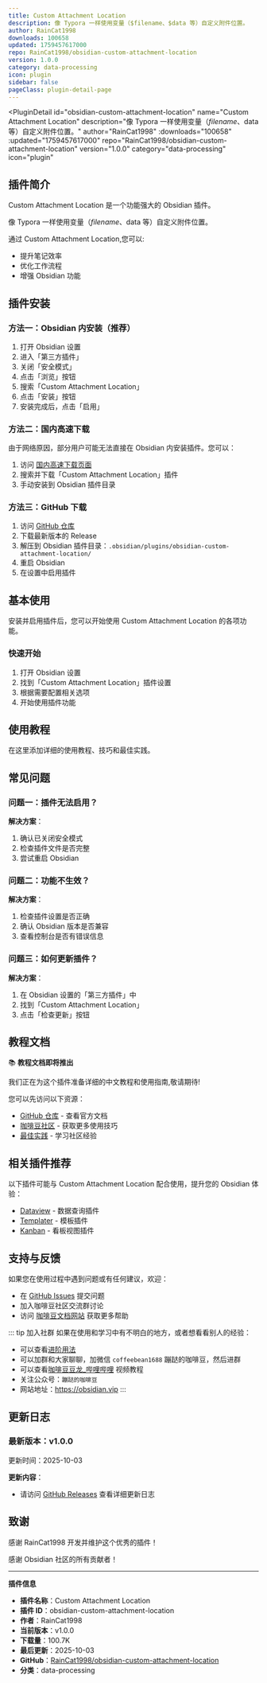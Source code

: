 ```yaml
---
title: Custom Attachment Location
description: 像 Typora 一样使用变量（$filename、$data 等）自定义附件位置。
author: RainCat1998
downloads: 100658
updated: 1759457617000
repo: RainCat1998/obsidian-custom-attachment-location
version: 1.0.0
category: data-processing
icon: plugin
sidebar: false
pageClass: plugin-detail-page
---
```


<PluginDetail
  id="obsidian-custom-attachment-location"
  name="Custom Attachment Location"
  description="像 Typora 一样使用变量（$filename、$data 等）自定义附件位置。"
  author="RainCat1998"
  :downloads="100658"
  :updated="1759457617000"
  repo="RainCat1998/obsidian-custom-attachment-location"
  version="1.0.0"
  category="data-processing"
  icon="plugin"
>

<!-- AUTO_GENERATED_START -->
## 插件简介

Custom Attachment Location 是一个功能强大的 Obsidian 插件。

像 Typora 一样使用变量（$filename、$data 等）自定义附件位置。

通过 Custom Attachment Location,您可以:

- 提升笔记效率
- 优化工作流程
- 增强 Obsidian 功能

<!-- AUTO_GENERATED_END -->

<!-- AUTO_GENERATED_START -->
## 插件安装

### 方法一：Obsidian 内安装（推荐）

1. 打开 Obsidian 设置
2. 进入「第三方插件」
3. 关闭「安全模式」
4. 点击「浏览」按钮
5. 搜索「Custom Attachment Location」
6. 点击「安装」按钮
7. 安装完成后，点击「启用」

### 方法二：国内高速下载

由于网络原因，部分用户可能无法直接在 Obsidian 内安装插件。您可以：

1. 访问 [国内高速下载页面](/zh/documentation/obsidian-plugins-download.html)
2. 搜索并下载「Custom Attachment Location」插件
3. 手动安装到 Obsidian 插件目录

### 方法三：GitHub 下载

1. 访问 [GitHub 仓库](https://github.com/RainCat1998/obsidian-custom-attachment-location)
2. 下载最新版本的 Release
3. 解压到 Obsidian 插件目录：`.obsidian/plugins/obsidian-custom-attachment-location/`
4. 重启 Obsidian
5. 在设置中启用插件

## 基本使用

安装并启用插件后，您可以开始使用 Custom Attachment Location 的各项功能。

### 快速开始

1. 打开 Obsidian 设置
2. 找到「Custom Attachment Location」插件设置
3. 根据需要配置相关选项
4. 开始使用插件功能

<!-- AUTO_GENERATED_END -->

<!-- CUSTOM_CONTENT_START:tutorial -->
## 使用教程

在这里添加详细的使用教程、技巧和最佳实践。

<!-- CUSTOM_CONTENT_END:tutorial -->

<!-- SHARED_CONTENT_START -->
## 常见问题

### 问题一：插件无法启用？

**解决方案**：
1. 确认已关闭安全模式
2. 检查插件文件是否完整
3. 尝试重启 Obsidian

### 问题二：功能不生效？

**解决方案**：
1. 检查插件设置是否正确
2. 确认 Obsidian 版本是否兼容
3. 查看控制台是否有错误信息

### 问题三：如何更新插件？

**解决方案**：
1. 在 Obsidian 设置的「第三方插件」中
2. 找到「Custom Attachment Location」
3. 点击「检查更新」按钮

## 教程文档

📚 **教程文档即将推出**

我们正在为这个插件准备详细的中文教程和使用指南,敬请期待!

您可以先访问以下资源：
- [GitHub 仓库](https://github.com/RainCat1998/obsidian-custom-attachment-location) - 查看官方文档
- [咖啡豆社区](/zh/bases/) - 获取更多使用技巧
- [最佳实践](/zh/best-practices/) - 学习社区经验

## 相关插件推荐

以下插件可能与 Custom Attachment Location 配合使用，提升您的 Obsidian 体验：

- [Dataview](/zh/plugins/dataview.html) - 数据查询插件
- [Templater](/zh/plugins/templater-obsidian.html) - 模板插件
- [Kanban](/zh/plugins/obsidian-kanban.html) - 看板视图插件

## 支持与反馈

如果您在使用过程中遇到问题或有任何建议，欢迎：

- 在 [GitHub Issues](https://github.com/RainCat1998/obsidian-custom-attachment-location/issues) 提交问题
- 加入咖啡豆社区交流群讨论
- 访问 [咖啡豆文档网站](https://obsidian.vip) 获取更多帮助

::: tip 加入社群
如果在使用和学习中有不明白的地方，或者想看看别人的经验：
- 可以查看[进阶用法](/zh/advanced)
- 可以加群和大家聊聊，加微信 `coffeebean1688` 蹦跶的咖啡豆，然后进群
- 可以查看[咖啡豆豆龙_哔哩哔哩](https://space.bilibili.com/618777356) 视频教程
- 关注公众号：`蹦跶的咖啡豆`
- 网站地址：https://obsidian.vip
:::
<!-- SHARED_CONTENT_END -->

<!-- AUTO_GENERATED_START -->
## 更新日志

### 最新版本：v1.0.0

更新时间：2025-10-03

**更新内容**：
- 请访问 [GitHub Releases](https://github.com/RainCat1998/obsidian-custom-attachment-location/releases) 查看详细更新日志

## 致谢

感谢 RainCat1998 开发并维护这个优秀的插件！

感谢 Obsidian 社区的所有贡献者！

---

**插件信息**
- **插件名称**：Custom Attachment Location
- **插件 ID**：obsidian-custom-attachment-location
- **作者**：RainCat1998
- **当前版本**：v1.0.0
- **下载量**：100.7K
- **最后更新**：2025-10-03
- **GitHub**：[RainCat1998/obsidian-custom-attachment-location](https://github.com/RainCat1998/obsidian-custom-attachment-location)
- **分类**：data-processing
<!-- AUTO_GENERATED_END -->

</PluginDetail>

